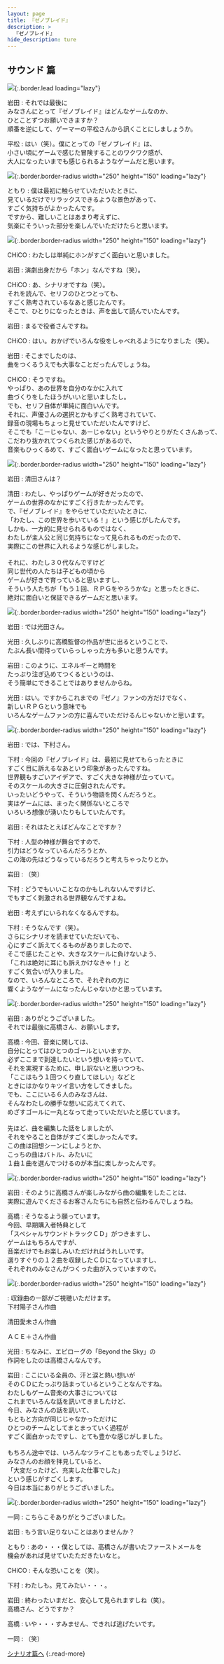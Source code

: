 ```yaml
---
layout: page
title: 『ゼノブレイド』
description: >
  『ゼノブレイド』
hide_description: ture
---
```


## サウンド 篇

![](/interviews/jp/wii/sx4j/vol1/img/mainvisual5.jpg){:.border.lead loading="lazy"}

岩田
: それでは最後に<br>みなさんにとって『ゼノブレイド』はどんなゲームなのか、<br>ひとことずつお願いできますか？<br>順番を逆にして、ゲーマーの平松さんから訊くことにしましょうか。

平松
: はい（笑）。僕にとっての『ゼノブレイド』は、<br>小さい頃にゲームで感じた冒険することのワクワク感が、<br>大人になったいまでも感じられるようなゲームだと思います。

![](/interviews/jp/wii/sx4j/vol1/img/photo017.jpg){:.border.border-radius width="250" height="150" loading="lazy"}

ともり
: 僕は最初に触らせていただいたときに、<br>見ているだけでリラックスできるような景色があって、<br>すごく気持ちがよかったんです。<br>ですから、難しいことはあまり考えずに、<br>気楽にそういった部分を楽しんでいただけたらと思います。

![](/interviews/jp/wii/sx4j/vol1/img/photo018.jpg){:.border.border-radius width="250" height="150" loading="lazy"}

CHiCO
: わたしは単純にホンがすごく面白いと思いました。

岩田
: 演劇出身だから「ホン」なんですね（笑）。

CHiCO
: あ、シナリオですね（笑）。<br>それを読んで、セリフのひとつとっても、<br>すごく熟考されているなあと感じたんです。<br>そこで、ひとりになったときは、声を出して読んでいたんです。

岩田
: まるで役者さんですね。

CHiCO
: はい。おかげでいろんな役をしゃべれるようになりました（笑）。

岩田
: そこまでしたのは、<br>曲をつくるうえでも大事なことだったんでしょうね。

CHiCO
: そうですね。<br>やっぱり、あの世界を自分のなかに入れて<br>曲づくりをしたほうがいいと思いましたし。<br>でも、セリフ自体が単純に面白いんです。<br>それに、声優さんの選択とかもすごく熟考されていて、<br>録音の現場もちょっと見せていただいたんですけど、<br>そこでも「こーじゃない、あーじゃない」というやりとりがたくさんあって、<br>こだわり抜かれてつくられた感じがあるので、<br>音楽もひっくるめて、すごく面白いゲームになったと思っています。

![](/interviews/jp/wii/sx4j/vol1/img/photo019.jpg){:.border.border-radius width="250" height="150" loading="lazy"}

岩田
: 清田さんは？

清田
: わたし、やっぱりゲームが好きだったので、<br>ゲームの世界のなかにすごく行きたかったんです。<br>で、『ゼノブレイド』をやらせていただいたときに、<br>「わたし、この世界を歩いている！」という感じがしたんです。<br>しかも、一方的に見せられるものではなく、<br>わたしが主人公と同じ気持ちになって見られるものだったので、<br>実際にこの世界に入れるような感じがしました。<br><br>それに、わたし３０代なんですけど<br>同じ世代の人たちは子どもの頃から<br>ゲームが好きで育っていると思いますし、<br>そういう人たちが「もう１回、ＲＰＧをやろうかな」と思ったときに、<br>絶対に面白いと保証できるゲームだと思います。

![](/interviews/jp/wii/sx4j/vol1/img/photo020.jpg){:.border.border-radius width="250" height="150" loading="lazy"}

岩田
: では光田さん。

光田
: 久しぶりに高橋監督の作品が世に出るということで、<br>たぶん長い間待っていらっしゃった方も多いと思うんです。

岩田
: このように、エネルギーと時間を<br>たっぷり注ぎ込めてつくるというのは、<br>そう簡単にできることではありませんからね。

光田
: はい。ですからこれまでの『ゼノ』ファンの方だけでなく、<br>新しいＲＰＧという意味でも<br>いろんなゲームファンの方に喜んでいただけるんじゃないかと思います。

![](/interviews/jp/wii/sx4j/vol1/img/photo021.jpg){:.border.border-radius width="250" height="150" loading="lazy"}

岩田
: では、下村さん。

下村
: 今回の『ゼノブレイド』は、最初に見せてもらったときに<br>すごく目に訴えるなあという印象があったんですね。<br>世界観もすごいアイデアで、すごく大きな神様が立っていて。<br>そのスケールの大きさに圧倒されたんです。<br>いったいどうやって、そういう物語を閃くんだろうと。<br>実はゲームには、まったく関係ないところで<br>いろいろ想像が湧いたりもしていたんです。

岩田
: それはたとえばどんなことですか？

下村
: 人型の神様が舞台ですので、<br>引力はどうなっているんだろうとか、<br>この海の先はどうなっているだろうと考えちゃったりとか。

岩田
: （笑）

下村
: どうでもいいことなのかもしれないんですけど、<br>でもすごく刺激される世界観なんですよね。

岩田
: 考えずにいられなくなるんですね。

下村
: そうなんです（笑）。<br>さらにシナリオを読ませていただいても、<br>心にすごく訴えてくるものがありましたので、<br>そこで感じたことや、大きなスケールに負けないよう、<br>「これは絶対に耳にも訴えかけなきゃ！」と<br>すごく気合いが入りました。<br>なので、いろんなところで、それぞれの方に<br>響くようなゲームになったんじゃないかと思っています。

![](/interviews/jp/wii/sx4j/vol1/img/photo022.jpg){:.border.border-radius width="250" height="150" loading="lazy"}

岩田
: ありがとうございました。<br>それでは最後に高橋さん、お願いします。

高橋
: 今回、音楽に関しては、<br>自分にとってはひとつのゴールといいますか、<br>必ずここまで到達したいという想いを持っていて、<br>それを実現するために、申し訳ないと思いつつも、<br>「ここはもう１回つくり直してほしい」などと<br>ときにはかなりキツイ言い方をしてきました。<br>でも、ここにいる６人のみなさんは、<br>そんなわたしの勝手な想いに応えてくれて、<br>めざすゴールに一丸となって走っていただいたと感じています。<br><br>先ほど、曲を編集した話をしましたが、<br>それをやること自体がすごく楽しかったんです。<br>この曲は回想シーンにしようとか、<br>こっちの曲はバトル、みたいに<br>１曲１曲を選んでつけるのが本当に楽しかったんです。

![](/interviews/jp/wii/sx4j/vol1/img/photo023.jpg){:.border.border-radius width="250" height="150" loading="lazy"}

岩田
: そのように高橋さんが楽しみながら曲の編集をしたことは、<br>実際に遊んでくださるお客さんたちにも自然と伝わるんでしょうね。

高橋
: そうなるよう願っています。<br>今回、早期購入者特典として<br>「スペシャルサウンドトラックＣＤ」がつきますし、<br>ゲームはもちろんですが、<br>音楽だけでもお楽しみいただければうれしいです。<br>選りすぐりの１２曲を収録したＣＤになっていますし、<br>それぞれのみなさんがつくった曲が入っていますので。

![](/interviews/jp/wii/sx4j/vol1/img/photo024.jpg){:.border.border-radius width="250" height="150" loading="lazy"}


: 収録曲の一部がご視聴いただけます。<br>下村陽子さん作曲

清田愛未さん作曲

ＡＣＥ＋さん作曲

光田
: ちなみに、エピローグの「Beyond the Sky」の<br>作詞をしたのは高橋さんなんです。

岩田
: ここにいる全員の、汗と涙と熱い想いが<br>そのＣＤにたっぷり詰まっているということなんですね。<br>わたしもゲーム音楽の大事さについては<br>これまでいろんな話を訊いてきましたけど、<br>今日、みなさんの話を訊いて、<br>もともと方向が同じじゃなかっただけに<br>ひとつのチームとしてまとまっていく過程が<br>すごく面白かったですし、とても豊かな感じがしました。<br><br>もちろん途中では、いろんなツライこともあったでしょうけど、<br>みなさんのお顔を拝見していると、<br>「大変だったけど、充実した仕事でした」<br>という感じがすごくします。<br>今日は本当にありがとうございました。

![](/interviews/jp/wii/sx4j/vol1/img/photo025.jpg){:.border.border-radius width="250" height="150" loading="lazy"}

一同
: こちらこそありがとうございました。

岩田
: もう言い足りないことはありませんか？

ともり
: あの・・・僕としては、高橋さんが書いたファーストメールを<br>機会があれば見せていたただきたいなと。

CHiCO
: そんな恐いことを（笑）。

下村
: わたしも。見てみたい・・・。

岩田
: 終わったいまだと、安心して見られますしね（笑）。<br>高橋さん、どうですか？

高橋
: いや・・・すみません、できれば逃げたいです。

一同
: （笑）

[シナリオ篇へ](../vol2/1.md)
{:.read-more}

